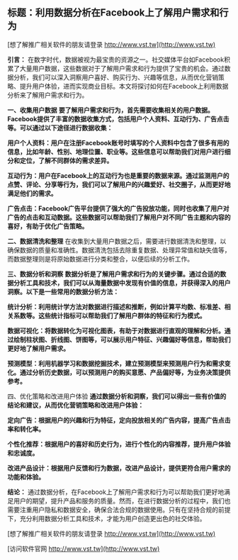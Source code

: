 ## **标题：利用数据分析在Facebook上了解用户需求和行为**

[想了解推广相关软件的朋友请登录 http://www.vst.tw](http://www.vst.tw)

**引言：**
在数字时代，数据被视为最宝贵的资源之一。社交媒体平台如Facebook积累了大量用户数据，这些数据对于了解用户需求和行为提供了宝贵的机会。通过数据分析，我们可以深入洞察用户喜好、购买行为、兴趣等信息，从而优化营销策略、提升用户体验，进而实现商业目标。本文将探讨如何在Facebook上利用数据分析来了解用户需求和行为。

**一、收集用户数据**
**要了解用户需求和行为，首先需要收集相关的用户数据。Facebook提供了丰富的数据收集方式，包括用户个人资料、互动行为、广告点击等。可以通过以下途径进行数据收集：**

**用户个人资料：用户在注册Facebook账号时填写的个人资料中包含了很多有用的信息，比如年龄、性别、地理位置、职业等。这些信息可以帮助我们对用户进行细分和定位，了解不同群体的需求差异。**

**互动行为：用户在Facebook上的互动行为也是重要的数据来源。通过监测用户的点赞、评论、分享等行为，我们可以了解用户的兴趣爱好、社交圈子，从而更好地满足他们的需求。**

**广告点击：Facebook广告平台提供了强大的广告投放功能，同时也收集了用户对广告的点击和互动数据。这些数据可以帮助我们了解用户对不同广告主题和内容的喜好，有助于优化广告策略。**

**二、数据清洗和整理**
在收集到大量用户数据之后，需要进行数据清洗和整理，以确保数据的质量和准确性。数据清洗包括去除重复数据、处理异常值和缺失值等，而数据整理则是将原始数据进行分类和整合，以便后续的分析工作。

**三、数据分析和洞察**
**数据分析是了解用户需求和行为的关键步骤。通过合适的数据分析工具和技术，我们可以从海量数据中发现有价值的信息，并获得深入的用户洞察。以下是一些常用的数据分析方法：**

**统计分析：利用统计学方法对数据进行描述和推断，例如计算平均数、标准差、相关系数等。这些统计指标可以帮助我们了解用户群体的特征和行为模式。**

**数据可视化：将数据转化为可视化图表，有助于对数据进行直观的理解和分析。通过绘制柱状图、折线图、饼图等，可以展示用户特征、兴趣偏好等信息，帮助我们更好地了解用户需求。**

**预测模型：利用机器学习和数据挖掘技术，建立预测模型来预测用户行为和需求变化。通过分析历史数据，可以预测用户的购买意愿、产品偏好等，为业务决策提供参考。**

四、优化策略和改进用户体验
**通过数据分析和洞察，我们可以得出一些有价值的结论和建议，从而优化营销策略和改进用户体验：**

**定向广告：根据用户的兴趣和行为特征，定向投放相关的广告内容，提高广告点击率和转化率。**

**个性化推荐：根据用户的喜好和历史行为，进行个性化的内容推荐，提升用户体验和忠诚度。**

**改进产品设计：根据用户反馈和行为数据，改进产品设计，提供更符合用户需求的功能和体验。**

**结论：**
通过数据分析，在Facebook上了解用户需求和行为可以帮助我们更好地满足用户的期望，提升产品和服务的质量。然而，在进行数据分析的过程中，我们也需要注重用户隐私和数据安全，确保合法合规的数据使用。只有在坚持合规的前提下，充分利用数据分析工具和技术，才能为用户创造更出色的社交体验。

[想了解推广相关软件的朋友请登录 http://www.vst.tw](http://www.vst.tw)


[访问软件官网 http://www.vst.tw](http://www.vst.tw)
